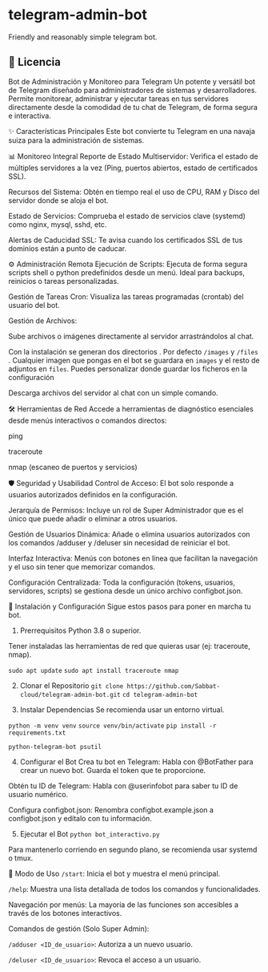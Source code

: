 # telegram-admin-bot
Friendly and reasonably simple telegram bot.

## 📜 Licencia

Bot de Administración y Monitoreo para Telegram
Un potente y versátil bot de Telegram diseñado para administradores de sistemas y desarrolladores. Permite monitorear, administrar y ejecutar tareas en tus servidores directamente desde la comodidad de tu chat de Telegram, de forma segura e interactiva.



✨ Características Principales
Este bot convierte tu Telegram en una navaja suiza para la administración de sistemas.

📊 Monitoreo Integral
Reporte de Estado Multiservidor: Verifica el estado de múltiples servidores a la vez (Ping, puertos abiertos, estado de certificados SSL).

Recursos del Sistema: Obtén en tiempo real el uso de CPU, RAM y Disco del servidor donde se aloja el bot.

Estado de Servicios: Comprueba el estado de servicios clave (systemd) como nginx, mysql, sshd, etc.

Alertas de Caducidad SSL: Te avisa cuando los certificados SSL de tus dominios están a punto de caducar.

⚙️ Administración Remota
Ejecución de Scripts: Ejecuta de forma segura scripts shell o python predefinidos desde un menú. Ideal para backups, reinicios o tareas personalizadas.

Gestión de Tareas Cron: Visualiza las tareas programadas (crontab) del usuario del bot.

Gestión de Archivos:

Sube archivos o imágenes directamente al servidor arrastrándolos al chat.

Con la instalación se generan dos directorios . Por defecto `/images` y `/files` . Cualquier imagen que pongas en el bot se guardara en `images` y el resto de adjuntos en `files`. Puedes personalizar donde guardar los ficheros en la configuración 

Descarga archivos del servidor al chat con un simple comando.

🛠️ Herramientas de Red
Accede a herramientas de diagnóstico esenciales desde menús interactivos o comandos directos:

ping

traceroute

nmap (escaneo de puertos y servicios)

🛡️ Seguridad y Usabilidad
Control de Acceso: El bot solo responde a usuarios autorizados definidos en la configuración.

Jerarquía de Permisos: Incluye un rol de Super Administrador que es el único que puede añadir o eliminar a otros usuarios.

Gestión de Usuarios Dinámica: Añade o elimina usuarios autorizados con los comandos /adduser y /deluser sin necesidad de reiniciar el bot.

Interfaz Interactiva: Menús con botones en línea que facilitan la navegación y el uso sin tener que memorizar comandos.

Configuración Centralizada: Toda la configuración (tokens, usuarios, servidores, scripts) se gestiona desde un único archivo configbot.json.

🚀 Instalación y Configuración
Sigue estos pasos para poner en marcha tu bot.

1. Prerrequisitos
Python 3.8 o superior.

Tener instaladas las herramientas de red que quieras usar (ej: traceroute, nmap).

`sudo apt update`
`sudo apt install traceroute nmap`

2. Clonar el Repositorio
`git clone https://github.com/Sabbat-cloud/telegram-admin-bot.git`
`cd telegram-admin-bot`

3. Instalar Dependencias
Se recomienda usar un entorno virtual.

`python -m venv venv`
`source venv/bin/activate`
`pip install -r requirements.txt`

`python-telegram-bot
psutil`

4. Configurar el Bot
Crea tu bot en Telegram: Habla con @BotFather para crear un nuevo bot. Guarda el token que te proporcione.

Obtén tu ID de Telegram: Habla con @userinfobot para saber tu ID de usuario numérico.

Configura configbot.json: Renombra configbot.example.json a configbot.json y edítalo con tu información.

5. Ejecutar el Bot
`python bot_interactivo.py`

Para mantenerlo corriendo en segundo plano, se recomienda usar systemd o tmux.

📖 Modo de Uso
`/start`: Inicia el bot y muestra el menú principal.

`/help`: Muestra una lista detallada de todos los comandos y funcionalidades.

Navegación por menús: La mayoría de las funciones son accesibles a través de los botones interactivos.

Comandos de gestión (Solo Super Admin):

`/adduser <ID_de_usuario>`: Autoriza a un nuevo usuario.

`/deluser <ID_de_usuario>`: Revoca el acceso a un usuario.
